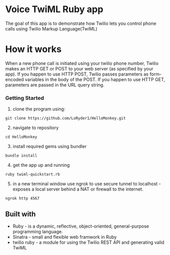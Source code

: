 # Voice TwiML Ruby app

The goal of this app is to demonstrate how Twilio lets you control phone calls using Twilio Markup Language(TwiML)

# How it works

When a new phone call is initiated using your twilio phone number, Twilio makes an HTTP GET or POST to your web server (as specified by your app). If you happen to use HTTP POST, Twilio passes parameters as form-encoded variables in the body of the POST. If you happen to use HTTP GET, parameters are passed in the URL query string. 

### Getting Started

  1. clone the program using:
  ```
  git clone https://github.com/LoRyder1/HelloMonkey.git
  ```

  2. navigate to repository
  ```
  cd HelloMonkey
  ```

  3. install required gems using bundler
  ```
  bundle install
  ```

  4. get the app up and running
  ```
  ruby twiml-quickstart.rb
  ```
  
  5. in a new terminal window use ngrok to use secure tunnel to localhost - exposes a local server behind a NAT or firewall to the internet. 
  ```
  ngrok http 4567
  ```

## Built with

* Ruby - is a dynamic, reflective, object-oriented, general-purpose programming language.
* Sinatra - small and flexible web framwork in Ruby
* twilio ruby - a module for using the Twilio REST API and generating valid TwiML
  
